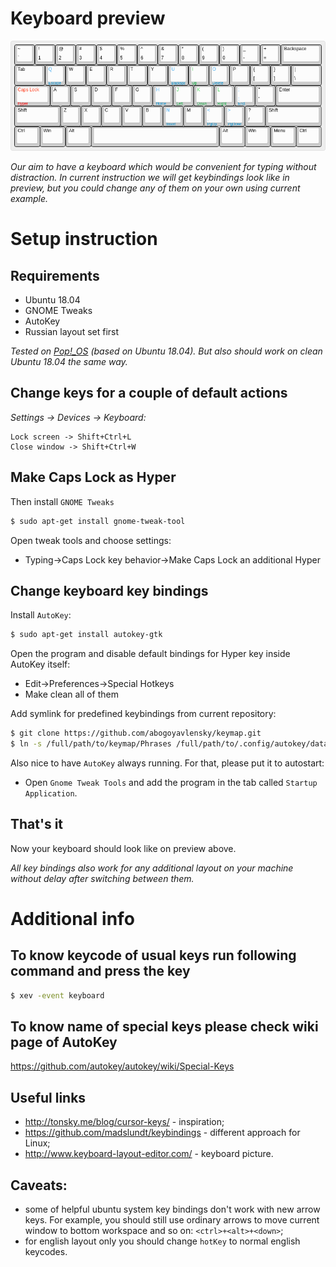 # Keyboard preview

![Keyboard preview](keyboard-layout.png?raw=true "Title")

*Our aim to have a keyboard which would be convenient for typing without distraction.
In current instruction we will get keybindings look like in preview,
but you could change any of them on your own using current example.*

# Setup instruction

## Requirements

* Ubuntu 18.04
* GNOME Tweaks
* AutoKey
* Russian layout set first

*Tested on [Pop!_OS](https://system76.com/pop) (based on Ubuntu 18.04).
But also should work on clean Ubuntu 18.04 the same way.*

## Change keys for a couple of default actions

*Settings -> Devices -> Keyboard:*

```
Lock screen -> Shift+Ctrl+L
Close window -> Shift+Ctrl+W
```

## Make Caps Lock as Hyper

Then install `GNOME Tweaks`

```bash
$ sudo apt-get install gnome-tweak-tool
```

Open tweak tools and choose settings:

* Typing->Caps Lock key behavior->Make Caps Lock an additional Hyper

## Change keyboard key bindings

Install `AutoKey`:

```bash
$ sudo apt-get install autokey-gtk
```

Open the program and disable default bindings for Hyper key inside AutoKey
itself:

* Edit->Preferences->Special Hotkeys
* Make clean all of them

Add symlink for predefined keybindings from current repository:

```bash
$ git clone https://github.com/abogoyavlensky/keymap.git
$ ln -s /full/path/to/keymap/Phrases /full/path/to/.config/autokey/data/Phrases
```

Also nice to have `AutoKey` always running. For that, please put it to
autostart:

* Open `Gnome Tweak Tools` and add the program in the tab called
`Startup Application`.

## That's it

Now your keyboard should look like on preview above.

*All key bindings also work for any additional layout on your machine
without delay after switching between them.*

# Additional info

## To know keycode of usual keys run following command and press the key

```bash
$ xev -event keyboard
```

## To know name of special keys please check wiki page of AutoKey

https://github.com/autokey/autokey/wiki/Special-Keys

## Useful links

* http://tonsky.me/blog/cursor-keys/ - inspiration;
* https://github.com/madslundt/keybindings - different approach for Linux;
* http://www.keyboard-layout-editor.com/ - keyboard picture.

## Caveats:

* some of helpful ubuntu system key bindings don't work with new arrow
keys. For example, you should still use ordinary arrows to move
current window to bottom workspace and so on: `<ctrl>+<alt>+<down>`;
* for english layout only you should change `hotKey` to normal english keycodes.
